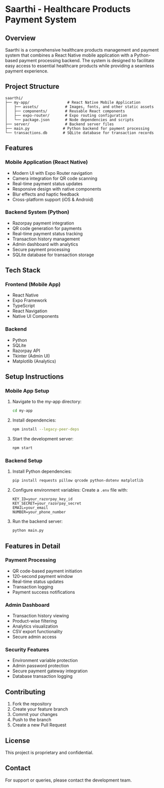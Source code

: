 # Saarthi - Healthcare Products Payment System

## Overview
Saarthi is a comprehensive healthcare products management and payment system that combines a React Native mobile application with a Python-based payment processing backend. The system is designed to facilitate easy access to essential healthcare products while providing a seamless payment experience.

## Project Structure
```
saarthi/ 
├── my-app/                 # React Native Mobile Application
│   ├── assets/            # Images, fonts, and other static assets 
│   ├── components/        # Reusable React components
│   ├── expo-router/       # Expo routing configuration
│   └── package.json       # Node dependencies and scripts
├── server/                # Backend server files
├── main.py               # Python backend for payment processing
└── transactions.db       # SQLite database for transaction records
```

## Features

### Mobile Application (React Native)
- Modern UI with Expo Router navigation
- Camera integration for QR code scanning
- Real-time payment status updates
- Responsive design with native components
- Blur effects and haptic feedback
- Cross-platform support (iOS & Android)

### Backend System (Python)
- Razorpay payment integration
- QR code generation for payments
- Real-time payment status tracking
- Transaction history management
- Admin dashboard with analytics
- Secure payment processing
- SQLite database for transaction storage

## Tech Stack

### Frontend (Mobile App)
- React Native
- Expo Framework
- TypeScript
- React Navigation
- Native UI Components

### Backend
- Python
- SQLite
- Razorpay API
- Tkinter (Admin UI)
- Matplotlib (Analytics)

## Setup Instructions

### Mobile App Setup
1. Navigate to the my-app directory:
   ```bash
   cd my-app
   ```

2. Install dependencies:
   ```bash
   npm install --legacy-peer-deps
   ```

3. Start the development server:
   ```bash
   npm start
   ```

### Backend Setup
1. Install Python dependencies:
   ```bash
   pip install requests pillow qrcode python-dotenv matplotlib
   ```

2. Configure environment variables:
   Create a `.env` file with:
   ```
   KEY_ID=your_razorpay_key_id
   KEY_SECRET=your_razorpay_secret
   EMAIL=your_email
   NUMBER=your_phone_number
   ```

3. Run the backend server:
   ```bash
   python main.py
   ```

## Features in Detail

### Payment Processing
- QR code-based payment initiation
- 120-second payment window
- Real-time status updates
- Transaction logging
- Payment success notifications

### Admin Dashboard
- Transaction history viewing
- Product-wise filtering
- Analytics visualization
- CSV export functionality
- Secure admin access

### Security Features
- Environment variable protection
- Admin password protection
- Secure payment gateway integration
- Database transaction logging

## Contributing
1. Fork the repository
2. Create your feature branch
3. Commit your changes
4. Push to the branch
5. Create a new Pull Request

## License
This project is proprietary and confidential.

## Contact
For support or queries, please contact the development team. 

